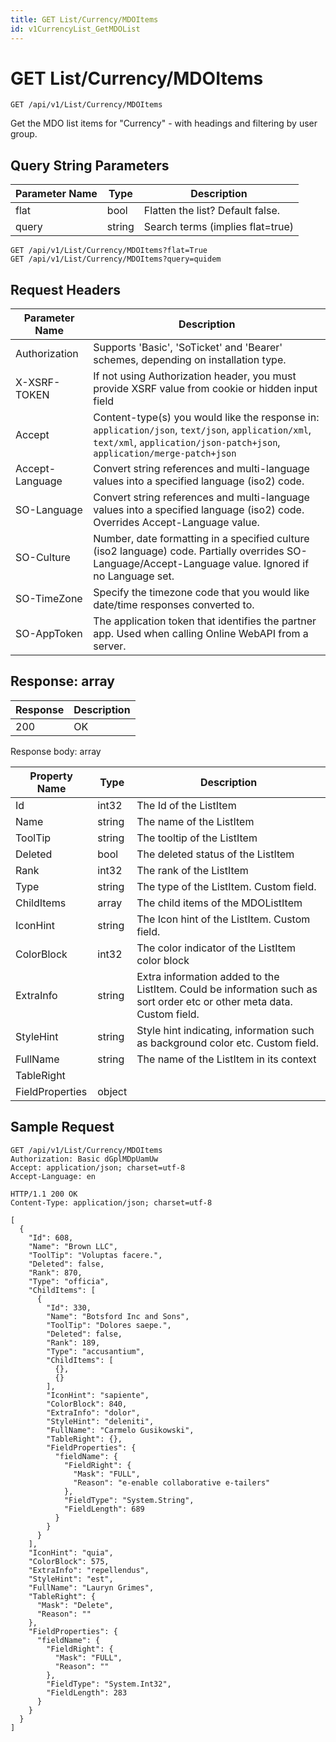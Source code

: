 ```yaml
---
title: GET List/Currency/MDOItems
id: v1CurrencyList_GetMDOList
---
```


# GET List/Currency/MDOItems

```http
GET /api/v1/List/Currency/MDOItems
```

Get the MDO list items for "Currency" - with headings and filtering by user group.







## Query String Parameters

| Parameter Name | Type |  Description |
|----------------|------|--------------|
| flat | bool |  Flatten the list? Default false. |
| query | string |  Search terms (implies flat=true) |

```http
GET /api/v1/List/Currency/MDOItems?flat=True
GET /api/v1/List/Currency/MDOItems?query=quidem
```


## Request Headers

| Parameter Name | Description |
|----------------|-------------|
| Authorization  | Supports 'Basic', 'SoTicket' and 'Bearer' schemes, depending on installation type. |
| X-XSRF-TOKEN   | If not using Authorization header, you must provide XSRF value from cookie or hidden input field |
| Accept         | Content-type(s) you would like the response in: `application/json`, `text/json`, `application/xml`, `text/xml`, `application/json-patch+json`, `application/merge-patch+json` |
| Accept-Language | Convert string references and multi-language values into a specified language (iso2) code. |
| SO-Language | Convert string references and multi-language values into a specified language (iso2) code. Overrides Accept-Language value. |
| SO-Culture | Number, date formatting in a specified culture (iso2 language) code. Partially overrides SO-Language/Accept-Language value. Ignored if no Language set. |
| SO-TimeZone | Specify the timezone code that you would like date/time responses converted to. |
| SO-AppToken | The application token that identifies the partner app. Used when calling Online WebAPI from a server. |


## Response: array



| Response | Description |
|----------------|-------------|
| 200 | OK |

Response body: array

| Property Name | Type |  Description |
|----------------|------|--------------|
| Id | int32 | The Id of the ListItem |
| Name | string | The name of the ListItem |
| ToolTip | string | The tooltip of the ListItem |
| Deleted | bool | The deleted status of the ListItem |
| Rank | int32 | The rank of the ListItem |
| Type | string | The type of the ListItem. Custom field. |
| ChildItems | array | The child items of the MDOListItem |
| IconHint | string | The Icon hint of the ListItem. Custom field. |
| ColorBlock | int32 | The color indicator of the ListItem color block |
| ExtraInfo | string | Extra information added to the ListItem. Could be information such as sort order etc or other meta data. Custom field. |
| StyleHint | string | Style hint indicating, information such as background color etc. Custom field. |
| FullName | string | The name of the ListItem in its context |
| TableRight |  |  |
| FieldProperties | object |  |

## Sample Request

```http!
GET /api/v1/List/Currency/MDOItems
Authorization: Basic dGplMDpUamUw
Accept: application/json; charset=utf-8
Accept-Language: en
```

```http_
HTTP/1.1 200 OK
Content-Type: application/json; charset=utf-8

[
  {
    "Id": 608,
    "Name": "Brown LLC",
    "ToolTip": "Voluptas facere.",
    "Deleted": false,
    "Rank": 870,
    "Type": "officia",
    "ChildItems": [
      {
        "Id": 330,
        "Name": "Botsford Inc and Sons",
        "ToolTip": "Dolores saepe.",
        "Deleted": false,
        "Rank": 189,
        "Type": "accusantium",
        "ChildItems": [
          {},
          {}
        ],
        "IconHint": "sapiente",
        "ColorBlock": 840,
        "ExtraInfo": "dolor",
        "StyleHint": "deleniti",
        "FullName": "Carmelo Gusikowski",
        "TableRight": {},
        "FieldProperties": {
          "fieldName": {
            "FieldRight": {
              "Mask": "FULL",
              "Reason": "e-enable collaborative e-tailers"
            },
            "FieldType": "System.String",
            "FieldLength": 689
          }
        }
      }
    ],
    "IconHint": "quia",
    "ColorBlock": 575,
    "ExtraInfo": "repellendus",
    "StyleHint": "est",
    "FullName": "Lauryn Grimes",
    "TableRight": {
      "Mask": "Delete",
      "Reason": ""
    },
    "FieldProperties": {
      "fieldName": {
        "FieldRight": {
          "Mask": "FULL",
          "Reason": ""
        },
        "FieldType": "System.Int32",
        "FieldLength": 283
      }
    }
  }
]
```